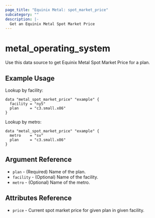 ```yaml
---
page_title: "Equinix Metal: spot_market_price"
subcategory: ""
description: |-
  Get an Equinix Metal Spot Market Price
---
```


# metal\_operating\_system

Use this data source to get Equinix Metal Spot Market Price for a plan.

## Example Usage

Lookup by facility:

```hcl
data "metal_spot_market_price" "example" {
  facility = "ny5"
  plan     = "c3.small.x86"
}
```

Lookup by metro:

```hcl
data "metal_spot_market_price" "example" {
  metro    = "sv"
  plan     = "c3.small.x86"
}
```

## Argument Reference

* `plan` - (Required) Name of the plan.
* `facility` - (Optional) Name of the facility.
* `metro` - (Optional) Name of the metro.

## Attributes Reference

* `price` - Current spot market price for given plan in given facility.
